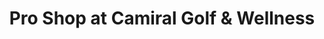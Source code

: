 ---
title: "Pro Shop at Camiral Golf & Wellness"
url: /caldes-de-malavella/pro-shop-at-camiral-golf-und-wellness/
shop: Golf
---